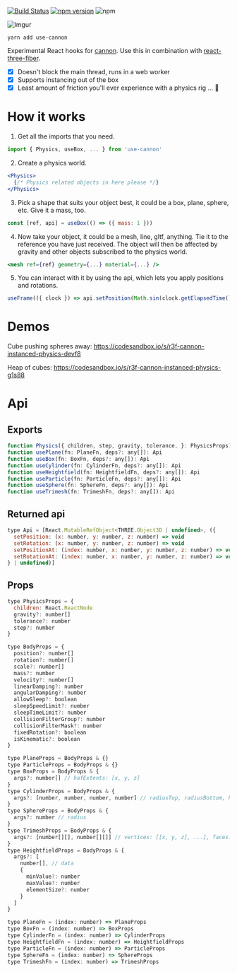 [![Build Status](https://travis-ci.org/react-spring/use-cannon.svg?branch=master)](https://travis-ci.org/react-spring/use-cannon) [![npm version](https://badge.fury.io/js/use-cannon.svg)](https://badge.fury.io/js/use-cannon) ![npm](https://img.shields.io/npm/dt/use-cannon.svg)

![Imgur](https://imgur.com/FpBsJPL.jpg)

    yarn add use-cannon

Experimental React hooks for [cannon](https://github.com/schteppe/cannon.js). Use this in combination with [react-three-fiber](https://github.com/react-spring/react-three-fiber). 

- [x] Doesn't block the main thread, runs in a web worker
- [x] Supports instancing out of the box
- [x] Least amount of friction you'll ever experience with a physics rig ... 🙈

# How it works

1. Get all the imports that you need.

```jsx
import { Physics, useBox, ... } from 'use-cannon'
```

2. Create a physics world.

```jsx
<Physics>
  {/* Physics related objects in here please */}
</Physics>
```

3. Pick a shape that suits your object best, it could be a box, plane, sphere, etc. Give it a mass, too. 

```jsx
const [ref, api] = useBox(() => ({ mass: 1 }))
```

4. Now take your object, it could be a mesh, line, gltf, anything. Tie it to the reference you have just received. The object will then be affected by gravity and other objects subscribed to the physics world.

```jsx
<mesh ref={ref} geometry={...} material={...} />
```

5. You can interact with it by using the api, which lets you apply positions and rotations.

```jsx
useFrame(({ clock }) => api.setPosition(Math.sin(clock.getElapsedTime()) * 5,0,0))
```

# Demos

Cube pushing spheres away: https://codesandbox.io/s/r3f-cannon-instanced-physics-devf8

Heap of cubes: https://codesandbox.io/s/r3f-cannon-instanced-physics-g1s88

# Api

## Exports

```jsx
function Physics({ children, step, gravity, tolerance, }: PhysicsProps): React.ReactNode
function usePlane(fn: PlaneFn, deps?: any[]): Api
function useBox(fn: BoxFn, deps?: any[]): Api
function useCylinder(fn: CylinderFn, deps?: any[]): Api
function useHeightfield(fn: HeightfieldFn, deps?: any[]): Api
function useParticle(fn: ParticleFn, deps?: any[]): Api
function useSphere(fn: SphereFn, deps?: any[]): Api
function useTrimesh(fn: TrimeshFn, deps?: any[]): Api
```

## Returned api

```jsx
type Api = [React.MutableRefObject<THREE.Object3D | undefined>, ({
  setPosition: (x: number, y: number, z: number) => void
  setRotation: (x: number, y: number, z: number) => void
  setPositionAt: (index: number, x: number, y: number, z: number) => void
  setRotationAt: (index: number, x: number, y: number, z: number) => void
} | undefined)]
```

## Props

```jsx
type PhysicsProps = {
  children: React.ReactNode
  gravity?: number[]
  tolerance?: number
  step?: number
}

type BodyProps = {
  position?: number[]
  rotation?: number[]
  scale?: number[]
  mass?: number
  velocity?: number[]
  linearDamping?: number
  angularDamping?: number
  allowSleep?: boolean
  sleepSpeedLimit?: number
  sleepTimeLimit?: number
  collisionFilterGroup?: number
  collisionFilterMask?: number
  fixedRotation?: boolean
  isKinematic?: boolean
}

type PlaneProps = BodyProps & {}
type ParticleProps = BodyProps & {}
type BoxProps = BodyProps & {
  args?: number[] // hafExtents: [x, y, z]
}
type CylinderProps = BodyProps & {
  args?: [number, number, number, number] // radiusTop, radiusBottom, height, numSegments
}
type SphereProps = BodyProps & {
  args?: number // radius
}
type TrimeshProps = BodyProps & {
  args?: [number[][], number[][]] // vertices: [[x, y, z], ...], faces: [[a, b, c], ...]
}
type HeightfieldProps = BodyProps & {
  args?: [
    number[], // data
    {
      minValue?: number
      maxValue?: number
      elementSize?: number
    }
  ]
}

type PlaneFn = (index: number) => PlaneProps
type BoxFn = (index: number) => BoxProps
type CylinderFn = (index: number) => CylinderProps
type HeightfieldFn = (index: number) => HeightfieldProps
type ParticleFn = (index: number) => ParticleProps
type SphereFn = (index: number) => SphereProps
type TrimeshFn = (index: number) => TrimeshProps
```
